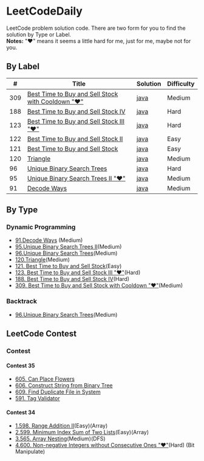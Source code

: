 # LeetCodeDaily
LeetCode problem solution code. There are two form for you to find the solution by Type or Label.<br>
**Notes:** "&hearts;" means it seems a little hard for me, just for me, maybe not for you.

## By Label
| # | Title | Solution | Difficulty |
|---| ----- | -------- | ---------- |
|309|[Best Time to Buy and Sell Stock with Cooldown "&hearts;"](https://leetcode.com/problems/best-time-to-buy-and-sell-stock-with-cooldown/#/description)|[java](./leetcode-1~100/309_Best_Time_to_Buy_and_Sell_Stock_with_cooldown.md)|Medium|
|188|[Best Time to Buy and Sell Stock IV](https://leetcode.com/problems/best-time-to-buy-and-sell-stock-iv/#/description)|[java](./leetcode-1~100/122_Best_Time_to_Buy_and_Sell_Stock_IV.md)|Hard|
|123|[Best Time to Buy and Sell Stock III "&hearts;"](https://leetcode.com/problems/best-time-to-buy-and-sell-stock-iii/#/description)|[java](./leetcode-1~100/122_Best_Time_to_Buy_and_Sell_Stock_III.md)|Hard|
|122|[Best Time to Buy and Sell Stock II](https://leetcode.com/problems/best-time-to-buy-and-sell-stock-ii/#/description)|[java](./leetcode-1~100/122_Best_Time_to_Buy_and_Sell_Stock_II.md)|Easy|
|121|[Best Time to Buy and Sell Stock](https://leetcode.com/problems/best-time-to-buy-and-sell-stock/#/description)|[java](./leetcode-1~100/121_Best_Time_to_Buy_and_Sell_Stock.md)|Easy|
|120|[Triangle](https://leetcode.com/problems/triangle/#/description)|[java](./leetcode-1~100/120_Triangle.md)|Medium|
|96|[Unique Binary Search Trees](https://leetcode.com/problems/unique-binary-search-trees/#/description)|[java](./leetcode-1~100/96_Unique_Binary_Search_Trees.md)|Hard|
|95|[Unique Binary Search Trees II "&hearts;"](https://leetcode.com/problems/unique-binary-search-trees-ii/#/description)|[java](./leetcode-1~100/95_Unique_Binary_Search_Trees_2.md)|Medium|
|91|[Decode Ways](https://leetcode.com/problems/decode-ways/#/description)|[java](./leetcode-1~100/91_Decode_Ways.md)|Medium|

## By Type
### Dynamic Programming
- [91.Decode Ways](./leetcode-1~100/91_Decode_Ways.md) (Medium)
- [95.Unique Binary Search Trees II](./leetcode-1~100/95_Unique_Binary_Search_Trees_2.md)(Medium)
- [96.Unique Binary Search Trees](./leetcode-1~100/96_Unique_Binary_Search_Trees.md)(Medium)
- [120.Triangle](./leetcode-1~100/120_Triangle.md)(Medium)
- [121. Best Time to Buy and Sell Stock](./leetcode-1~100/121_Best_Time_to_Buy_and_Sell_Stock.md)(Easy)
- [123. Best Time to Buy and Sell Stock III "&hearts;"](./leetcode-1~100/122_Best_Time_to_Buy_and_Sell_Stock_III.md)(Hard)
- [188. Best Time to Buy and Sell Stock IV](./leetcode-1~100/122_Best_Time_to_Buy_and_Sell_Stock_IV.md)(Hard)
- [309. Best Time to Buy and Sell Stock with Cooldown "&hearts;"](./leetcode-1~100/309_Best_Time_to_Buy_and_Sell_Stock_with_cooldown.md)(Medium)


### Backtrack
- [96.Unique Binary Search Trees](./leetcode-1~100/96_Unique_Binary_Search_Trees.md)(Medium)
## LeetCode Contest

### Contest

#### Contest 35
- [605. Can Place Flowers](./contest/contest35/1_605_Can_Place_Flowers.md)
- [606. Construct String from Binary Tree](./contest/contest35/2_606_Construct_String_from_Binary_Tree.md)
- [609. Find Duplicate File in System](./contest/contest35/3_609_Find_Duplicate_File_in_System.md)
- [591. Tag Validator](./contest/contest35/4_591_Tag_Validator.md)

#### Contest 34
- [1.598. Range Addition II](./contest/contest34/1_598_Range_Addition_II.md)(Easy)(Array)
- [2.599. Minimum Index Sum of Two Lists](./contest/contest34/2_599_Minimum_Index_Sum_of_Two_Lists.md)(Easy)(Array)
- [3.565. Array Nesting](./contest/contest34/3_565_Array_Nesting.md)(Medium)(DFS)
- [4.600. Non-negative Integers without Consecutive Ones "&hearts;"](./contest/contest34/4_600_Non-negative_Integers_without_Consecutive_Ones.md)(Hard) (Bit Manipulate)

